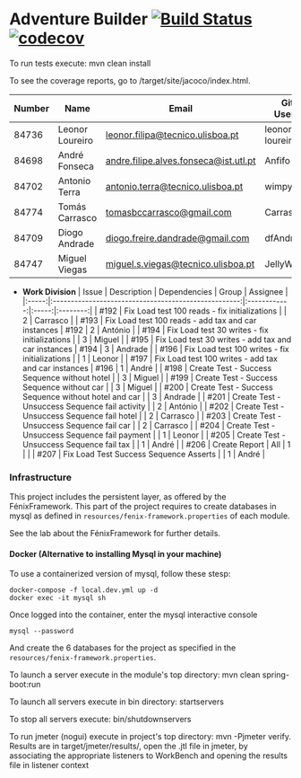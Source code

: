 # Adventure Builder [![Build Status](https://travis-ci.com/tecnico-softeng/es18tg_06-project.svg?token=TzeQEgtqUtSfbxXNgbUu&branch=develop)](https://travis-ci.com/tecnico-softeng/prototype-2018) [![codecov](https://codecov.io/gh/tecnico-softeng/prototype-2018/branch/master/graph/badge.svg?token=OPjXGqoNEm)](https://codecov.io/gh/tecnico-softeng/prototype-2018)

To run tests execute: mvn clean install

To see the coverage reports, go to <module name>/target/site/jacoco/index.html.


|   Number   |          Name           |            Email                     |   GitHub Username  | Group |
| ---------- | ----------------------- | ------------------------------------ | ------------------ | ----- |
|   84736    | Leonor Loureiro         | leonor.filipa@tecnico.ulisboa.pt     | leonor-loureiro    |   1   |
|   84698    | André Fonseca           | andre.filipe.alves.fonseca@ist.utl.pt| Anfifo             |   1   |
|   84702    | Antonio Terra           | antonio.terra@tecnico.ulisboa.pt     | wimpytoaster       |   2   |
|   84774    | Tomás Carrasco          | tomasbccarrasco@gmail.com            | CarrascoII         |   2   |
|   84709    | Diogo Andrade           | diogo.freire.dandrade@gmail.com      | dfAndrade          |   3   |
|   84747    | Miguel Viegas           | miguel.s.viegas@tecnico.ulisboa.pt   | JellyWellyBelly    |   3   |

- **Work Division**
| Issue |                      Description                     | Dependencies | Group | Assignee |
|:-----:|:----------------------------------------------------:|:------------:|:-----:|:--------:|
|  #192 |     Fix Load test 100 reads - fix initializations    |              |   2   | Carrasco |
|  #193 |  Fix Load test 100 reads - add tax and car instances |     #192     |   2   |  António |
|  #194 |     Fix Load test 30 writes - fix initializations    |              |   3   |  Miguel  |
|  #195 |  Fix Load test 30 writes - add tax and car instances |     #194     |   3   |  Andrade |
|  #196 |    Fix Load test 100 writes - fix initializations    |              |   1   |  Leonor  |
|  #197 | Fix Load test 100 writes - add tax and car instances |     #196     |   1   |   André  |
|  #198 |     Create Test - Success Sequence without hotel     |              |   3   |  Miguel  |
|  #199 |      Create Test - Success Sequence without car      |              |   3   |  Miguel  |
|  #200 | Create Test - Success Sequence without hotel and car |              |   3   |  Andrade |
|  #201 |    Create Test - Unsuccess Sequence fail activity    |              |   2   |  António |
|  #202 |      Create Test - Unsuccess Sequence fail hotel     |              |   2   | Carrasco |
|  #203 |       Create Test - Unsuccess Sequence fail car      |              |   2   | Carrasco |
|  #204 |     Create Test - Unsuccess Sequence fail payment    |              |   1   |  Leonor  |
|  #205 |       Create Test - Unsuccess Sequence fail tax      |              |   1   |   André  |
|  #206 |                     Create Report                    |      All     |   1   |          |
|  #207 |        Fix Load Test Success Sequence Asserts        |              |   1   |   André  |

### Infrastructure

This project includes the persistent layer, as offered by the FénixFramework.
This part of the project requires to create databases in mysql as defined in `resources/fenix-framework.properties` of each module.

See the lab about the FénixFramework for further details.

#### Docker (Alternative to installing Mysql in your machine)

To use a containerized version of mysql, follow these stesp:

```
docker-compose -f local.dev.yml up -d
docker exec -it mysql sh
```

Once logged into the container, enter the mysql interactive console

```
mysql --password
```

And create the 6 databases for the project as specified in
the `resources/fenix-framework.properties`.

To launch a server execute in the module's top directory: mvn clean spring-boot:run

To launch all servers execute in bin directory: startservers

To stop all servers execute: bin/shutdownservers

To run jmeter (nogui) execute in project's top directory: mvn -Pjmeter verify. Results are in target/jmeter/results/, open the .jtl file in jmeter, by associating the appropriate listeners to WorkBench and opening the results file in listener context

